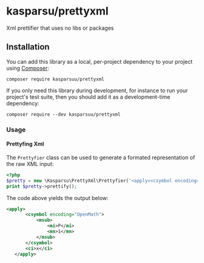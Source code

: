 # kasparsu/prettyxml

Xml prettifier that uses no libs or packages

## Installation

You can add this library as a local, per-project dependency to your project using [Composer](https://getcomposer.org/):

    composer require kasparsuu/prettyxml

If you only need this library during development, for instance to run your project's test suite, then you should add it as a development-time dependency:

    composer require --dev kasparsuu/prettyxml

### Usage

#### Prettyfing Xml

The `Prettyfier` class can be used to generate a formated representation of the raw XML input:

```php
<?php
$pretty = new \Kasparsu\PrettyXml\Prettyfier('<apply><csymbol encoding="OpenMath"><msub><mi>P</mi><mn>1</mn></msub></csymbol><ci>x</ci></apply>', "\t");
print $pretty->prettify();
```

The code above yields the output below:
```xml
<apply>
       <csymbol encoding="OpenMath">
           <msub>
               <mi>P</mi>
               <mn>1</mn>
           </msub>
       </csymbol>
       <ci>x</ci>
   </apply>
```